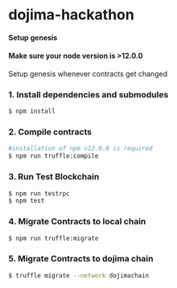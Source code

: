 # dojima-hackathon

#### Setup genesis

#### Make sure your node version is >12.0.0

Setup genesis whenever contracts get changed
### 1. Install dependencies and submodules
```bash
$ npm install

```

### 2. Compile contracts
```bash
#installation of npm v12.0.0 is required
$ npm run truffle:compile
```

### 3. Run Test Blockchain
```bash
$ npm run testrpc
$ npm test
```

### 4. Migrate Contracts to local chain
```bash
$ npm run truffle:migrate
```

### 5. Migrate Contracts to dojima chain
```bash
$ truffle migrate --network dojimachain
```